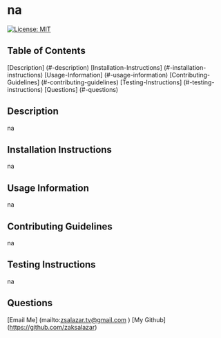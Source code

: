 # na

  [![License: MIT](https://img.shields.io/badge/License-MIT-yellow.svg)](https://opensource.org/licenses/MIT)

  ## Table of Contents 
  [Description] (#-description) 
  [Installation-Instructions] (#-installation-instructions)
  [Usage-Information] (#-usage-information)
  [Contributing-Guidelines] (#-contributing-guidelines)
  [Testing-Instructions] (#-testing-instructions)
  [Questions] (#-questions) 
  
  ## Description 
  na
  
  ## Installation Instructions
  na
  
  ## Usage Information 
  na

  ## Contributing Guidelines 
  na

  ## Testing Instructions
  na

  ## Questions 
  [Email Me] (mailto:zsalazar.tv@gmail.com ) 
  [My Github] (https://github.com/zaksalazar) 
  
